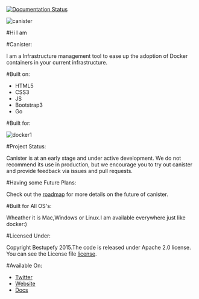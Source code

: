 [![Documentation Status](https://readthedocs.org/projects/canister/badge/?version=latest)](https://readthedocs.org/projects/canister/?badge=latest)

![canister](https://cloud.githubusercontent.com/assets/8342133/8615220/815bcbcc-270e-11e5-921f-2f590df28901.jpg)

#Hi I am 

#Canister:

I am a Infrastructure management tool to ease up the adoption of Docker containers in your current infrastructure.

#Built on:

- HTML5
- CSS3
- JS
- Bootstrap3
- Go

#Built for:

![docker1](https://cloud.githubusercontent.com/assets/8342133/7799499/682fdca0-0324-11e5-8604-71d11ac7fb5b.png)

#Project Status:

Canister is at an early stage and under active development. We do not recommend its use in production, but we encourage you to try out canister and provide feedback via issues and pull requests.

#Having some Future Plans:

Check out the [roadmap](ROADMAP.md) for more details on the future of canister.
  
#Built for All OS's:

Wheather it is Mac,Windows or Linux.I am available everywhere just like docker:)

#Licensed Under:

Copyright Bestupefy 2015.The code is released under Apache 2.0 license. You can
see the License file [license](LICENSE).

#Available On:

- [Twitter](https://twitter.com/bestupefy)
- [Website](https://bestupefy.com)
- [Docs](http://canister.readthedocs.org)
